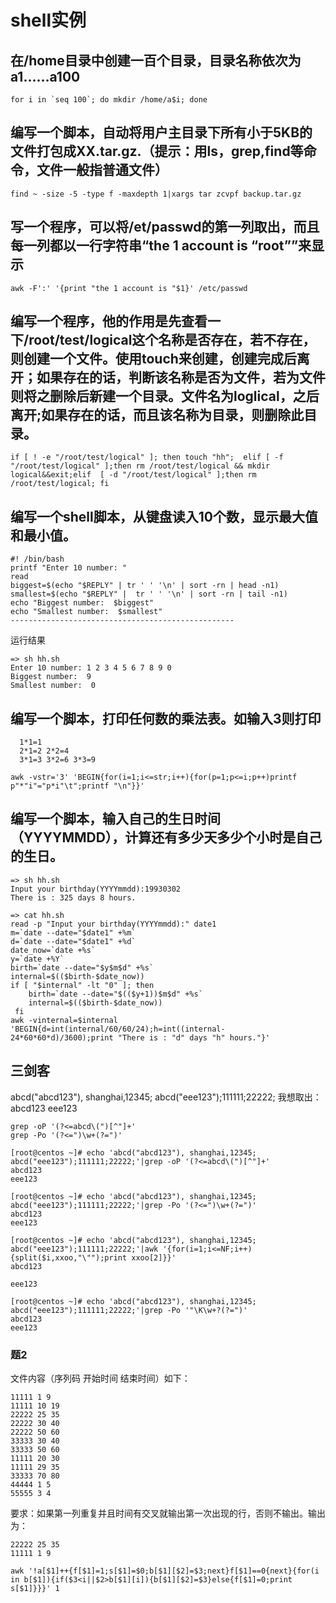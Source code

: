 # shell实例

## 在/home目录中创建一百个目录，目录名称依次为a1……a100

```shell
for i in `seq 100`; do mkdir /home/a$i; done
```

## 编写一个脚本，自动将用户主目录下所有小于5KB的文件打包成XX.tar.gz.（提示：用ls，grep,find等命令，文件一般指普通文件）

```shell
find ~ -size -5 -type f -maxdepth 1|xargs tar zcvpf backup.tar.gz
```

## 写一个程序，可以将/et/passwd的第一列取出，而且每一列都以一行字符串“the 1 account is “root””来显示

```shell
awk -F':' '{print "the 1 account is "$1}' /etc/passwd
```

## 编写一个程序，他的作用是先查看一下/root/test/logical这个名称是否存在，若不存在，则创建一个文件。使用touch来创建，创建完成后离开；如果存在的话，判断该名称是否为文件，若为文件则将之删除后新建一个目录。文件名为loglical，之后离开;如果存在的话，而且该名称为目录，则删除此目录。

```shell
if [ ! -e "/root/test/logical" ]; then touch "hh";  elif [ -f "/root/test/logical" ];then rm /root/test/logical && mkdir logical&&exit;elif  [ -d "/root/test/logical" ];then rm /root/test/logical; fi
```

## 编写一个shell脚本，从键盘读入10个数，显示最大值和最小值。

```shell
#! /bin/bash
printf "Enter 10 number: "
read
biggest=$(echo "$REPLY" | tr ' ' '\n' | sort -rn | head -n1)
smallest=$(echo "$REPLY" |  tr ' ' '\n' | sort -rn | tail -n1)
echo "Biggest number:  $biggest"
echo "Smallest number:  $smallest"
--------------------------------------------------
```

运行结果

```shell
=> sh hh.sh
Enter 10 number: 1 2 3 4 5 6 7 8 9 0
Biggest number:  9
Smallest number:  0

```

## 编写一个脚本，打印任何数的乘法表。如输入3则打印

```shell
  1*1=1
  2*1=2 2*2=4
  3*1=3 3*2=6 3*3=9
```

```shell
awk -vstr='3' 'BEGIN{for(i=1;i<=str;i++){for(p=1;p<=i;p++)printf p"*"i"="p*i"\t";printf "\n"}}'
```

## 编写一个脚本，输入自己的生日时间（YYYYMMDD），计算还有多少天多少个小时是自己的生日。

```shell
=> sh hh.sh
Input your birthday(YYYYmmdd):19930302
There is : 325 days 8 hours.

=> cat hh.sh
read -p "Input your birthday(YYYYmmdd):" date1
m=`date --date="$date1" +%m`
d=`date --date="$date1" +%d`
date_now=`date +%s`
y=`date +%Y`
birth=`date --date="$y$m$d" +%s`
internal=$(($birth-$date_now))
if [ "$internal" -lt "0" ]; then
    birth=`date --date="$(($y+1))$m$d" +%s`
    internal=$(($birth-$date_now))
 fi
awk -vinternal=$internal 'BEGIN{d=int(internal/60/60/24);h=int((internal-24*60*60*d)/3600);print "There is : "d" days "h" hours."}'

```

## 三剑客

abcd("abcd123"), shanghai,12345; abcd("eee123");111111;22222;
我想取出：abcd123 eee123

```shell
grep -oP '(?<=abcd\(")[^"]+'
grep -Po '(?<=")\w+(?=")'

[root@centos ~]# echo 'abcd("abcd123"), shanghai,12345; abcd("eee123");111111;22222;'|grep -oP '(?<=abcd\(")[^"]+'
abcd123
eee123

[root@centos ~]# echo 'abcd("abcd123"), shanghai,12345; abcd("eee123");111111;22222;'|grep -Po '(?<=")\w+(?=")'
abcd123
eee123

[root@centos ~]# echo 'abcd("abcd123"), shanghai,12345; abcd("eee123");111111;22222;'|awk '{for(i=1;i<=NF;i++){split($i,xxoo,"\"");print xxoo[2]}}'
abcd123

eee123

[root@centos ~]# echo 'abcd("abcd123"), shanghai,12345; abcd("eee123");111111;22222;'|grep -Po '"\K\w+?(?=")'
abcd123
eee123
```

### 题2

文件内容（序列码 开始时间 结束时间）如下：

```shell
11111 1 9
11111 10 19
22222 25 35
22222 30 40
22222 50 60
33333 30 40
33333 50 60
11111 20 30
11111 29 35
33333 70 80
44444 1 5
55555 3 4
```

要求：如果第一列重复并且时间有交叉就输出第一次出现的行，否则不输出。输出为：

```shell
22222 25 35
11111 1 9
```

```shell
awk '!a[$1]++{f[$1]=1;s[$1]=$0;b[$1][$2]=$3;next}f[$1]==0{next}{for(i in b[$1]){if($3<i||$2>b[$1][i]){b[$1][$2]=$3}else{f[$1]=0;print s[$1]}}}' 1
```